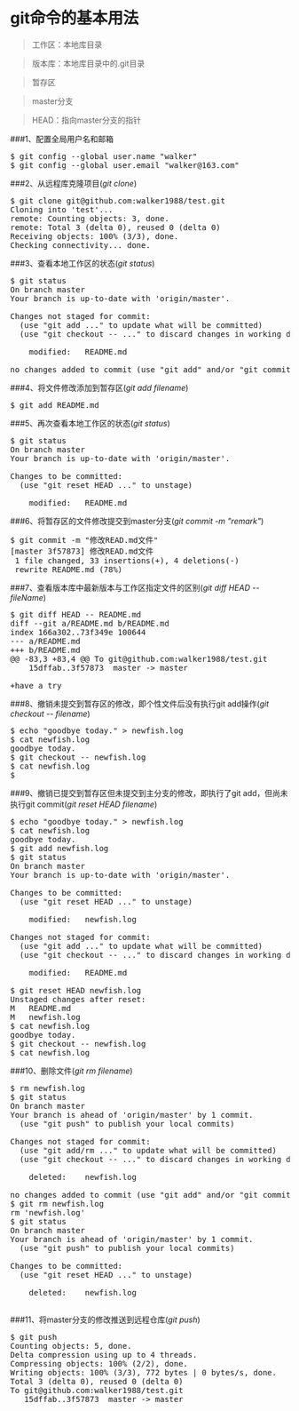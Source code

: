 git命令的基本用法
===============
>工作区：本地库目录

>版本库：本地库目录中的.git目录

>暂存区

>master分支

>HEAD：指向master分支的指针

###1、配置全局用户名和邮箱
<pre>
$ git config --global user.name "walker"
$ git config --global user.email "walker@163.com"
</pre>

###2、从远程库克隆项目(*git clone*)
<pre>
$ git clone git@github.com:walker1988/test.git
Cloning into 'test'...
remote: Counting objects: 3, done.
remote: Total 3 (delta 0), reused 0 (delta 0)
Receiving objects: 100% (3/3), done.
Checking connectivity... done.
</pre>

###3、查看本地工作区的状态(*git status*)
<pre>
$ git status
On branch master
Your branch is up-to-date with 'origin/master'.

Changes not staged for commit:
  (use "git add <file>..." to update what will be committed)
  (use "git checkout -- <file>..." to discard changes in working directory)

	modified:   README.md

no changes added to commit (use "git add" and/or "git commit -a")
</pre>

###4、将文件修改添加到暂存区(*git add filename*)
<pre>
$ git add README.md 
</pre>

###5、再次查看本地工作区的状态(*git status*)
<pre>
$ git status
On branch master
Your branch is up-to-date with 'origin/master'.

Changes to be committed:
  (use "git reset HEAD <file>..." to unstage)

	modified:   README.md
</pre>

###6、将暂存区的文件修改提交到master分支(*git commit -m "remark"*)
<pre>
$ git commit -m "修改READ.md文件"
[master 3f57873] 修改READ.md文件
 1 file changed, 33 insertions(+), 4 deletions(-)
 rewrite README.md (78%)
</pre>

###7、查看版本库中最新版本与工作区指定文件的区别(*git diff HEAD -- fileName*)
<pre>
$ git diff HEAD -- README.md 
diff --git a/README.md b/README.md
index 166a302..73f349e 100644
--- a/README.md
+++ b/README.md
@@ -83,3 +83,4 @@ To git@github.com:walker1988/test.git
    15dffab..3f57873  master -> master
 
+have a try
</pre>

###8、撤销未提交到暂存区的修改，即个性文件后没有执行git add操作(*git checkout -- filename*)
<pre>
$ echo "goodbye today." > newfish.log 
$ cat newfish.log 
goodbye today.
$ git checkout -- newfish.log 
$ cat newfish.log 
$ 
</pre>

###9、撤销已提交到暂存区但未提交到主分支的修改，即执行了git add，但尚未执行git commit(*git reset HEAD filename*)
<pre>
$ echo "goodbye today." > newfish.log 
$ cat newfish.log 
goodbye today.
$ git add newfish.log 
$ git status
On branch master
Your branch is up-to-date with 'origin/master'.

Changes to be committed:
  (use "git reset HEAD <file>..." to unstage)

	modified:   newfish.log

Changes not staged for commit:
  (use "git add <file>..." to update what will be committed)
  (use "git checkout -- <file>..." to discard changes in working directory)

	modified:   README.md

$ git reset HEAD newfish.log 
Unstaged changes after reset:
M	README.md
M	newfish.log
$ cat newfish.log 
goodbye today.
$ git checkout -- newfish.log 
$ cat newfish.log 
</pre>

###10、删除文件(*git rm filename*)
<pre>
$ rm newfish.log 
$ git status
On branch master
Your branch is ahead of 'origin/master' by 1 commit.
  (use "git push" to publish your local commits)

Changes not staged for commit:
  (use "git add/rm <file>..." to update what will be committed)
  (use "git checkout -- <file>..." to discard changes in working directory)

	deleted:    newfish.log

no changes added to commit (use "git add" and/or "git commit -a")
$ git rm newfish.log
rm 'newfish.log'
$ git status
On branch master
Your branch is ahead of 'origin/master' by 1 commit.
  (use "git push" to publish your local commits)

Changes to be committed:
  (use "git reset HEAD <file>..." to unstage)

	deleted:    newfish.log

</pre>

###11、将master分支的修改推送到远程仓库(*git push*)
<pre>
$ git push
Counting objects: 5, done.
Delta compression using up to 4 threads.
Compressing objects: 100% (2/2), done.
Writing objects: 100% (3/3), 772 bytes | 0 bytes/s, done.
Total 3 (delta 0), reused 0 (delta 0)
To git@github.com:walker1988/test.git
   15dffab..3f57873  master -> master
</pre>
